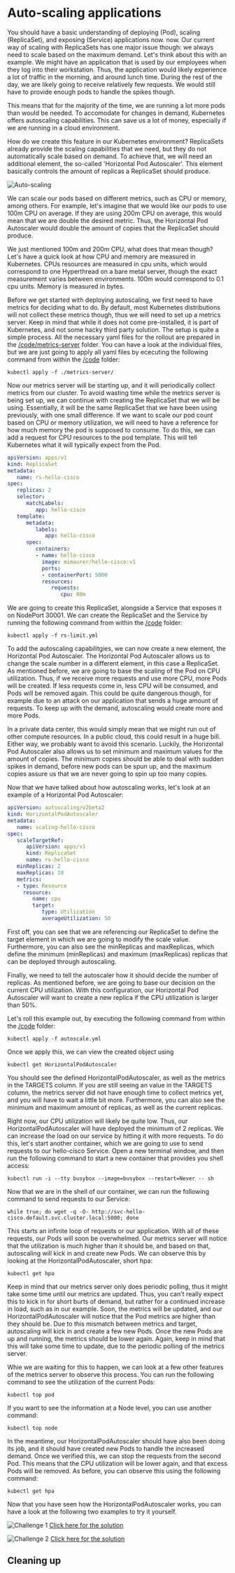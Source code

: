 # Auto-scaling applications

You should have a basic understanding of deploying (Pod), scaling (ReplicaSet), and exposing (Service) applications now.
 now. Our current way of scaling with ReplicaSets has one major issue though: we always need to scale based on the maximum demand. Let's think about this with an example. We might have an application that is used by our employees when they log into their workstation. Thus, the application would likely experience a lot of traffic in the morning, and around lunch time. During the rest of the day, we are likely going to receive relatively few requests. We would still have to provide enough pods to handle the spikes though.

This means that for the majority of the time, we are running a lot more pods than would be needed. To accomodate for changes in demand, Kubernetes offers autoscaling capabilities. This can save us a lot of money, especially if we are running in a cloud environment.

How do we create this feature in our Kubernetes environment? ReplicaSets already provide the scaling capabilities that we need, but they do not automatically scale based on demand. To achieve that, we will need an additional element, the so-called 'Horizontal Pod Autoscaler'. This element basically controls the amount of replicas a ReplicaSet should produce.

![Auto-scaling](img/autoscaler.png?raw=true "Auto-scaling")

We can scale our pods based on different metrics, such as CPU or memory, among others. For example, let's imagine that we would like our pods to use 100m CPU on average. If they are using 200m CPU on average, this would mean that we are double the desired metric. Thus, the Horizontal Pod Autoscaler would double the amount of copies that the ReplicaSet should produce.

We just mentioned 100m and 200m CPU, what does that mean though? Let's have a quick look at how CPU and memory are measured in Kubernetes. CPUs resources are measured in cpu units, which would correspond to one Hyperthread on a bare metal server, though the exact measurement varies between environments. 100m would correspond to 0.1 cpu units. Memory is measured in bytes.

Before we get started with deploying autoscaling, we first need to have metrics for deciding what to do. By default, most Kubernetes distributions will not collect these metrics though, thus we will need to set up a metrics server. Keep in mind that while it does not come pre-installed, it is part of Kubernetes, and not some hacky third party solution. The setup is quite a simple process. All the necessary yaml files for the rollout are prepared in the [/code/metrics-server](code/metrics-server "/code/metrics-server") folder. You can have a look at the individual files, but we are just going to apply all yaml files by ececuting the following command from within the [/code](code/ "/code") folder:
 
```
kubectl apply -f ./metrics-server/
```

Now our metrics server will be starting up, and it will periodically collect metrics from our cluster. To avoid wasting time while the metrics server is being set up, we can continue with creating the ReplicaSet that we will be using. Essentially, it will be the same ReplicaSet that we have been using previously, with one small difference. If we want to scale our pod count based on CPU or memory utilization, we will need to have a reference for how much memory the pod is supposed to consume. To do this, we can add a request for CPU resources to the pod template. This will tell Kubernetes what it will typically expect from the Pod.

```yaml
apiVersion: apps/v1
kind: ReplicaSet
metadata:
   name: rs-hello-cisco
spec:
   replicas: 2
   selector:
      matchLabels:
         app: hello-cisco
   template:
      metadata:
         labels:
            app: hello-cisco
      spec:
         containers:
         - name: hello-cisco
           image: mimaurer/hello-cisco:v1
           ports:
           - containerPort: 5000
           resources:
              requests:
                 cpu: 80m
```

We are going to create this ReplicaSet, alongside a Service that exposes it on NodePort 30001. We can create the ReplicaSet and the Service by running the following command from within the [/code](code/ "/code") folder:

```
kubectl apply -f rs-limit.yml
```

To add the autoscaling capabilitgies, we can now create a new element, the Horizontal Pod Autoscaler. The Horizontal Pod Autoscaler allows us to change the scale number in a different element, in this case a ReplicaSet. As mentioned before, we are going to base the scaling of the Pod on CPU utilization. Thus, if we receive more requests and use more CPU, more Pods will be created. If less requests come in, less CPU will be consumed, and Pods will be removed again. This could be quite dangerous though, for example due to an attack on our application that sends a huge amount of requests. To keep up with the demand, autoscaling would create more and more Pods.

In a private data center, this would simply mean that we might run out of other compute resources. In a public cloud, this could result in a huge bill. Either way, we probably want to avoid this scenario. Luckily, the Horizontal Pod Autoscaler also allows us to set minimum and maximum values for the amount of copies. The minimum copies should be able to deal with sudden spikes in demand, before new pods can be spun up, and the maximum copies assure us that we are never going to spin up too many copies.

Now that we have talked about how autoscaling works, let's look at an example of a Horizontal Pod Autoscaler:

```yaml
apiVersion: autoscaling/v2beta2
kind: HorizontalPodAutoscaler
metadata:
   name: scaling-hello-cisco
spec:
   scaleTargetRef:
      apiVersion: apps/v1
      kind: ReplicaSet
      name: rs-hello-cisco
   minReplicas: 2
   maxReplicas: 10
   metrics:
   - type: Resource
     resource:
        name: cpu
        target:
           type: Utilization
           averageUtilization: 50
```

First off, you can see that we are referencing our ReplicaSet to define the target element in which we are going to modify the scale value. Furthermore, you can also see the minReplicas and maxReplicas, which define the minimum (minReplicas) and maximum (maxReplicas) replicas that can be deployed through autoscaling.

Finally, we need to tell the autoscaler how it should decide the number of replicas. As mentioned before, we are going to base our decision on the current CPU utilization. With this configuration, our Horizontal Pod Autoscaler will want to create a new replica if the CPU utilization is larger than 50%.

Let's roll this example out, by executing the following command from within the [/code](code/ "/code") folder:

```
kubectl apply -f autoscale.yml
```

Once we apply this, we can view the created object using 

```
kubectl get HorizontalPodAutoscaler
```

You should see the defined HorizontalPodAutoscaler, as well as the metrics in the TARGETS column. If you are still seeing an <unknown> value in the TARGETS column, the metrics server did not have enough time to collect metrics yet, and you will have to wait a little bit more. Furthermore, you can also see the minimum and maximum amount of replicas, as well as the current replicas.

Right now, our CPU utilization will likely be quite low. Thus, our HorizontalPodAutoscaler will have deployed the minimum of 2 replicas. We can increase the load on our service by hitting it with more requests. To do this, let's start another container, which we are going to use to send requests to our hello-cisco Service. Open a new terminal window, and then run the following command to start a new container that provides you shell access:

```
kubectl run -i --tty busybox --image=busybox --restart=Never -- sh
```

Now that we are in the shell of our container, we can run the following command to send requests to our Service:

```
while true; do wget -q -O- http://svc-hello-cisco.default.svc.cluster.local:5000; done
```

This starts an infinite loop of requests or our application. With all of these requests, our Pods will soon be overwhelmed. Our metrics server will notice that the utilization is much higher than it should be, and based on that, autoscaling will kick in and create new Pods. We can observe this by looking at the HorizontalPodAutoscaler, short hpa:

```
kubectl get hpa
```

Keep in mind that our metrics server only does periodic polling, thus it might take some time until our metrics are updated. Thus, you can't really expect this to kick in for short burts of demand, but rather for a continued increase in load, such as in our example. Soon, the metrics will be updated, and our HorizontalPodAutoscaler will notice that the Pod metrics are  higher than they should be. Due to this mismatch between metrics and target, autoscaling will  kick in and create a few new Pods. Once the new Pods are up and running, the metrics should be lower again. Again, keep in mind that this will take some time to update, due to the periodic polling of the metrics server.

Whie we are waiting for this to happen, we can look at a few other features of the metrics server to observe this process. You can run the following command to see the utilization of the current Pods:

```
kubectl top pod
```

If you want to see the information at a Node level, you can use another command:

```
kubectl top node
```

In the meantime, our HorizontalPodAutoscaler should have also been doing its job, and it should have created new Pods to handle the increased demand. Once we verified this, we can stop the requests from the second Pod. This means that the CPU utilization will be lower again, and that excess Pods will be removed. As before, you can observe this using the following command:

```
kubectl get hpa
```

Now that you have seen how the HorizontalPodAutoscaler works, you can have a look at the following two examples to try it yourself.

![Challenge 1](img/challenge1.png?raw=true "Challenge 1")
[Click here for the solution](./solutions/challenge1 "Click here for the solution")

![Challenge 2](img/challenge2.png?raw=true "Challenge 2")
[Click here for the solution](./solutions/challenge2 "Click here for the solution")

## Cleaning up
